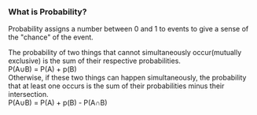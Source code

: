 ### What is Probability?      
Probability assigns a number between 0 and 1 to events to give a sense of the "chance" of the event. 

The probability of two things that cannot simultaneously occur(mutually exclusive) is the sum of their respective probabilities.     
P(A∪B) = P(A) + p(B)    
Otherwise, if these two things can happen simultaneously, the probability that at least one occurs is the sum of their probabilities minus their intersection.    
P(A∪B) = P(A) + p(B) - P(A∩B)    
 
